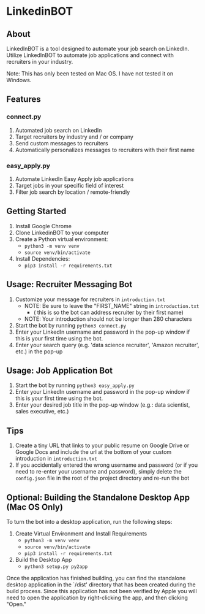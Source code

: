 # LinkedinBOT

## About 
LinkedInBOT is a tool designed to automate your job search on LinkedIn. Utilize LinkedInBOT to automate job applications and connect with recruiters in your industry.

Note: This has only been tested on Mac OS. I have not tested it on Windows.

## Features
### connect.py
1. Automated job search on LinkedIn 
2. Target recruiters by industry and / or company
3. Send custom messages to recruiters
4. Automatically personalizes messages to recruiters with their first name
### easy_apply.py
1. Automate LinkedIn Easy Apply job applications
2. Target jobs in your specific field of interest  
3. Filter job search by location / remote-friendly

## Getting Started
1. Install Google Chrome
2. Clone LinkedinBOT to your computer 
3. Create a Python virtual environment:
	- `python3 -m venv venv`
	- `source venv/bin/activate`
4. Install Dependencies:
	- `pip3 install -r requirements.txt`

## Usage: Recruiter Messaging Bot
1. Customize your message for recruiters in `introduction.txt`
	- NOTE: Be sure to leave the "FIRST_NAME" string in `introduction.txt` 
		- ( this is so the bot can address recruiter by their first name)
	- NOTE: Your introduction should not be longer than 280 characters
2. Start the bot by running `python3 connect.py`
3. Enter your LinkedIn username and password in the pop-up window if this is your first time using the bot.
4. Enter your search query (e.g. 'data science recruiter', 'Amazon recruiter', etc.) in the pop-up

## Usage: Job Application Bot 
1. Start the bot by running `python3 easy_apply.py`
2. Enter your LinkedIn username and password in the pop-up window if this is your first time using the bot.
3. Enter your desired job title in the pop-up window (e.g.: data scientist, sales executive, etc.)

## Tips
1. Create a tiny URL that links to your public resume on Google Drive or Google Docs and include the url at the bottom of your custom introduction in `introduction.txt`
2. If you accidentally entered the wrong username and password (or if you need to re-enter your username and password), simply delete the `config.json` file in the root of the project directory and re-run the bot

## Optional: Building the Standalone Desktop App (Mac OS Only)
To turn the bot into a desktop application, run the following steps:
1. Create Virtual Environment and Install Requirements
	- `python3 -m venv venv`
	- `source venv/bin/activate`
	- `pip3 install -r requirements.txt`
2. Build the Desktop App
	- `python3 setup.py py2app`

Once the application has finished building, you can find the standalone desktop application in the `/dist' directory that has been created during the build process. Since this application has not been verified by Apple you will need to open the application by right-clicking the app, and then clicking "Open."
